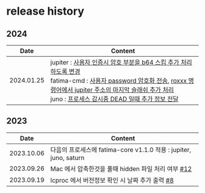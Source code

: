 # release history #

## 2024 ##

| Date       | Content                                                                                                                                                                                                                                                                       |
|------------|-------------------------------------------------------------------------------------------------------------------------------------------------------------------------------------------------------------------------------------------------------------------------------|
| 2024.01.25 | jupiter : [사용자 인증시 암호 부분을 b64 스킴 추가 처리하도록 변경](https://github.com/fatima-go/jupiter/issues/3)<br/> fatima-cmd : [사용자 password 암호화 전송](https://github.com/fatima-go/fatima-cmd/pull/16), [roxxx 명령어에서 jupiter 주소의 마지막 슬래쉬 추가 처리](https://github.com/fatima-go/fatima-cmd/issues/14)<br/>juno : [프로세스 감시중 DEAD 일때 추가 정보 전달](https://github.com/fatima-go/juno/pull/7)<br/> |

## 2023 ##

| Date       | Content                                                                                  |
|------------|------------------------------------------------------------------------------------------|
| 2023.10.06 | 다음의 프로세스에 fatima-core v1.1.0 적용 : jupiter, juno, saturn                             |
| 2023.09.26 | Mac 에서 압축한것을 풀때 hidden 파일 처리 여부 [#12](https://github.com/fatima-go/fatima-cmd/issues/12) |
| 2023.09.19 | lcproc 에서 버전정보 확인 시 날짜 추가 출력 [#8](https://github.com/fatima-go/fatima-cmd/issues/8)      |
